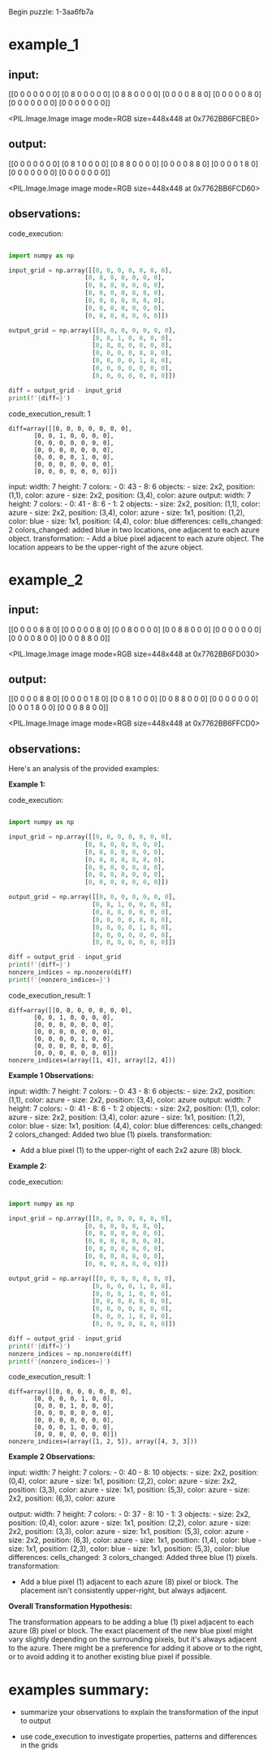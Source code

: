 Begin puzzle: 1-3aa6fb7a


# example_1

## input:

[[0 0 0 0 0 0 0]
 [0 8 0 0 0 0 0]
 [0 8 8 0 0 0 0]
 [0 0 0 0 8 8 0]
 [0 0 0 0 0 8 0]
 [0 0 0 0 0 0 0]
 [0 0 0 0 0 0 0]]


<PIL.Image.Image image mode=RGB size=448x448 at 0x7762BB6FCBE0>


## output:

[[0 0 0 0 0 0 0]
 [0 8 1 0 0 0 0]
 [0 8 8 0 0 0 0]
 [0 0 0 0 8 8 0]
 [0 0 0 0 1 8 0]
 [0 0 0 0 0 0 0]
 [0 0 0 0 0 0 0]]


<PIL.Image.Image image mode=RGB size=448x448 at 0x7762BB6FCD60>


## observations:

code_execution:

```python

import numpy as np

input_grid = np.array([[0, 0, 0, 0, 0, 0, 0],
                     [0, 8, 0, 0, 0, 0, 0],
                     [0, 8, 8, 0, 0, 0, 0],
                     [0, 0, 0, 0, 8, 8, 0],
                     [0, 0, 0, 0, 0, 8, 0],
                     [0, 0, 0, 0, 0, 0, 0],
                     [0, 0, 0, 0, 0, 0, 0]])

output_grid = np.array([[0, 0, 0, 0, 0, 0, 0],
                       [0, 8, 1, 0, 0, 0, 0],
                       [0, 8, 8, 0, 0, 0, 0],
                       [0, 0, 0, 0, 8, 8, 0],
                       [0, 0, 0, 0, 1, 8, 0],
                       [0, 0, 0, 0, 0, 0, 0],
                       [0, 0, 0, 0, 0, 0, 0]])

diff = output_grid - input_grid
print(f'{diff=}')


```

code_execution_result: 1

```
diff=array([[0, 0, 0, 0, 0, 0, 0],
       [0, 0, 1, 0, 0, 0, 0],
       [0, 0, 0, 0, 0, 0, 0],
       [0, 0, 0, 0, 0, 0, 0],
       [0, 0, 0, 0, 1, 0, 0],
       [0, 0, 0, 0, 0, 0, 0],
       [0, 0, 0, 0, 0, 0, 0]])

```

input:
  width: 7
  height: 7
  colors:
    - 0: 43
    - 8: 6
  objects:
    - size: 2x2, position: (1,1), color: azure
    - size: 2x2, position: (3,4), color: azure
  output:
    width: 7
    height: 7
    colors:
      - 0: 41
      - 8: 6
      - 1: 2
    objects:
      - size: 2x2, position: (1,1), color: azure
      - size: 2x2, position: (3,4), color: azure
      - size: 1x1, position: (1,2), color: blue
      - size: 1x1, position: (4,4), color: blue
  differences:
    cells_changed: 2
    colors_changed: added blue in two locations, one adjacent to each azure object.
  transformation:
    - Add a blue pixel adjacent to each azure object.  The location appears to be the upper-right of the azure object.




# example_2

## input:

[[0 0 0 0 8 8 0]
 [0 0 0 0 0 8 0]
 [0 0 8 0 0 0 0]
 [0 0 8 8 0 0 0]
 [0 0 0 0 0 0 0]
 [0 0 0 0 8 0 0]
 [0 0 0 8 8 0 0]]


<PIL.Image.Image image mode=RGB size=448x448 at 0x7762BB6FD030>


## output:

[[0 0 0 0 8 8 0]
 [0 0 0 0 1 8 0]
 [0 0 8 1 0 0 0]
 [0 0 8 8 0 0 0]
 [0 0 0 0 0 0 0]
 [0 0 0 1 8 0 0]
 [0 0 0 8 8 0 0]]


<PIL.Image.Image image mode=RGB size=448x448 at 0x7762BB6FFCD0>


## observations:

Here's an analysis of the provided examples:

**Example 1:**



code_execution:

```python

import numpy as np

input_grid = np.array([[0, 0, 0, 0, 0, 0, 0],
                     [0, 8, 0, 0, 0, 0, 0],
                     [0, 8, 8, 0, 0, 0, 0],
                     [0, 0, 0, 0, 8, 8, 0],
                     [0, 0, 0, 0, 0, 8, 0],
                     [0, 0, 0, 0, 0, 0, 0],
                     [0, 0, 0, 0, 0, 0, 0]])

output_grid = np.array([[0, 0, 0, 0, 0, 0, 0],
                       [0, 8, 1, 0, 0, 0, 0],
                       [0, 8, 8, 0, 0, 0, 0],
                       [0, 0, 0, 0, 8, 8, 0],
                       [0, 0, 0, 0, 1, 8, 0],
                       [0, 0, 0, 0, 0, 0, 0],
                       [0, 0, 0, 0, 0, 0, 0]])

diff = output_grid - input_grid
print(f'{diff=}')
nonzero_indices = np.nonzero(diff)
print(f'{nonzero_indices=}')


```

code_execution_result: 1

```
diff=array([[0, 0, 0, 0, 0, 0, 0],
       [0, 0, 1, 0, 0, 0, 0],
       [0, 0, 0, 0, 0, 0, 0],
       [0, 0, 0, 0, 0, 0, 0],
       [0, 0, 0, 0, 1, 0, 0],
       [0, 0, 0, 0, 0, 0, 0],
       [0, 0, 0, 0, 0, 0, 0]])
nonzero_indices=(array([1, 4]), array([2, 4]))

```

**Example 1 Observations:**

input:
  width: 7
  height: 7
  colors:
    - 0: 43
    - 8: 6
  objects:
    - size: 2x2, position: (1,1), color: azure
    - size: 2x2, position: (3,4), color: azure
output:
  width: 7
  height: 7
  colors:
    - 0: 41
    - 8: 6
    - 1: 2
  objects:
    - size: 2x2, position: (1,1), color: azure
    - size: 2x2, position: (3,4), color: azure
    - size: 1x1, position: (1,2), color: blue
    - size: 1x1, position: (4,4), color: blue
differences:
  cells_changed: 2
  colors_changed: Added two blue (1) pixels.
transformation:
  - Add a blue pixel (1) to the upper-right of each 2x2 azure (8) block.


**Example 2:**



code_execution:

```python

import numpy as np

input_grid = np.array([[0, 0, 0, 0, 8, 8, 0],
                     [0, 0, 0, 0, 0, 8, 0],
                     [0, 0, 8, 0, 0, 0, 0],
                     [0, 0, 8, 8, 0, 0, 0],
                     [0, 0, 0, 0, 0, 0, 0],
                     [0, 0, 0, 0, 8, 0, 0],
                     [0, 0, 0, 8, 8, 0, 0]])

output_grid = np.array([[0, 0, 0, 0, 8, 8, 0],
                       [0, 0, 0, 0, 1, 8, 0],
                       [0, 0, 8, 1, 0, 0, 0],
                       [0, 0, 8, 8, 0, 0, 0],
                       [0, 0, 0, 0, 0, 0, 0],
                       [0, 0, 0, 1, 8, 0, 0],
                       [0, 0, 0, 8, 8, 0, 0]])

diff = output_grid - input_grid
print(f'{diff=}')
nonzero_indices = np.nonzero(diff)
print(f'{nonzero_indices=}')

```

code_execution_result: 1

```
diff=array([[0, 0, 0, 0, 0, 0, 0],
       [0, 0, 0, 0, 1, 0, 0],
       [0, 0, 0, 1, 0, 0, 0],
       [0, 0, 0, 0, 0, 0, 0],
       [0, 0, 0, 0, 0, 0, 0],
       [0, 0, 0, 1, 0, 0, 0],
       [0, 0, 0, 0, 0, 0, 0]])
nonzero_indices=(array([1, 2, 5]), array([4, 3, 3]))

```

**Example 2 Observations:**

input:
  width: 7
  height: 7
  colors:
    - 0: 40
    - 8: 10
  objects:
    - size: 2x2, position: (0,4), color: azure
    - size: 1x1, position: (2,2), color: azure
    - size: 2x2, position: (3,3), color: azure
    - size: 1x1, position: (5,3), color: azure
    - size: 2x2, position: (6,3), color: azure

output:
  width: 7
  height: 7
  colors:
    - 0: 37
    - 8: 10
    - 1: 3
  objects:
    - size: 2x2, position: (0,4), color: azure
    - size: 1x1, position: (2,2), color: azure
    - size: 2x2, position: (3,3), color: azure
    - size: 1x1, position: (5,3), color: azure
    - size: 2x2, position: (6,3), color: azure
    - size: 1x1, position: (1,4), color: blue
    - size: 1x1, position: (2,3), color: blue
    - size: 1x1, position: (5,3), color: blue
differences:
  cells_changed: 3
  colors_changed: Added three blue (1) pixels.
transformation:
  - Add a blue pixel (1) adjacent to each azure (8) pixel or block.  The placement isn't consistently upper-right, but always adjacent.


**Overall Transformation Hypothesis:**

The transformation appears to be adding a blue (1) pixel adjacent to each azure (8) pixel or block. The exact placement of the new blue pixel might vary slightly depending on the surrounding pixels, but it's always adjacent to the azure.  There might be a preference for adding it above or to the right, or to avoid adding it to another existing blue pixel if possible.



# examples summary: 

- summarize your observations to explain the transformation of the input to output

- use code_execution to investigate properties, patterns and differences in the grids
